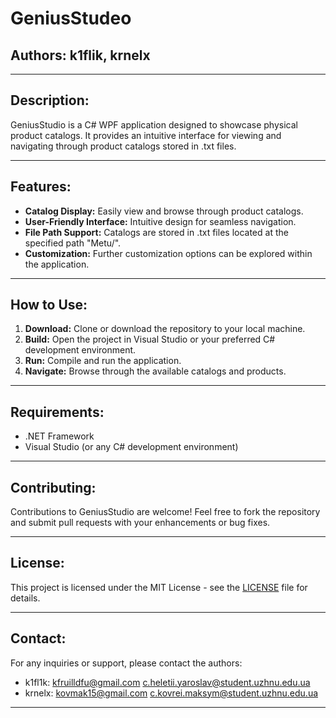 # GeniusStudeo

## Authors: k1flik, krnelx

---

## Description:

GeniusStudio is a C# WPF application designed to showcase physical product catalogs. It provides an intuitive interface for viewing and navigating through product catalogs stored in .txt files.

---

## Features:

- **Catalog Display:** Easily view and browse through product catalogs.
- **User-Friendly Interface:** Intuitive design for seamless navigation.
- **File Path Support:** Catalogs are stored in .txt files located at the specified path "Metu/".
- **Customization:** Further customization options can be explored within the application.

---

## How to Use:

1. **Download:** Clone or download the repository to your local machine.
2. **Build:** Open the project in Visual Studio or your preferred C# development environment.
3. **Run:** Compile and run the application.
4. **Navigate:** Browse through the available catalogs and products.

---

## Requirements:

- .NET Framework
- Visual Studio (or any C# development environment)

---

## Contributing:

Contributions to GeniusStudio are welcome! Feel free to fork the repository and submit pull requests with your enhancements or bug fixes.

---

## License:

This project is licensed under the MIT License - see the [LICENSE](LICENSE) file for details.

---

## Contact:

For any inquiries or support, please contact the authors:

- k1fl1k: [kfruilldfu@gmail.com](mailto:kfruilldfu@gmail.com)
[c.heletii.yaroslav@student.uzhnu.edu.ua](mailto:c.heletii.yaroslav@student.uzhnu.edu.ua)
- krnelx: [kovmak15@gmail.com](mailto:kovmak15@gmail.com)
[c.kovrei.maksym@student.uzhnu.edu.ua](mailto:c.kovrei.maksym@student.uzhnu.edu.ua)


---
